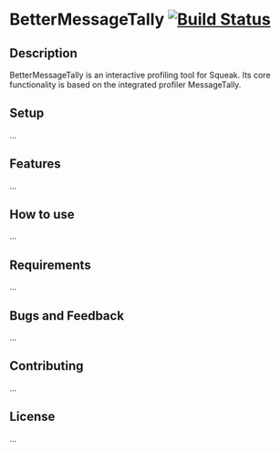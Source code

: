 # BetterMessageTally [![Build Status](https://api.travis-ci.org/HPI-SWA-Teaching/SWT16-Project-13.svg)](https://travis-ci.org/HPI-SWA-Teaching/SWT16-Project-13)

## Description
BetterMessageTally is an interactive profiling tool for Squeak. Its core functionality is based on the integrated profiler MessageTally.

## Setup
...

## Features
...

## How to use
...

## Requirements
...

## Bugs and Feedback
...

## Contributing
...

## License
...
